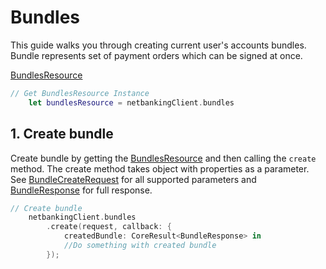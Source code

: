 # Bundles

This guide walks you through creating current user's accounts bundles. Bundle represents set of payment orders which can be signed at once.

[BundlesResource](../CSNetbankingSDK/BundlesResource.swift)

```swift
// Get BundlesResource Instance
    let bundlesResource = netbankingClient.bundles
```

## 1\. Create bundle

Create bundle by getting the [BundlesResource](../CSNetbankingSDK/BundlesResource.swift) and then calling the `create` method. The create method takes object with properties as a parameter. See [BundleCreateRequest](../CSNetbankingSDK/BundleCreateRequest.swift) for all supported parameters and [BundleResponse](../CSNetbankingSDK/BundleResponse.swift) for full response.

```swift
// Create bundle
    netbankingClient.bundles
        .create(request, callback: {
            createdBundle: CoreResult<BundleResponse> in
            //Do something with created bundle
        });
```
